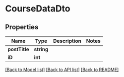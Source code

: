 # CourseDataDto

## Properties
Name | Type | Description | Notes
------------ | ------------- | ------------- | -------------
**postTitle** | **string** |  | 
**iD** | **int** |  | 

[[Back to Model list]](../../README.md#documentation-for-models) [[Back to API list]](../../README.md#documentation-for-api-endpoints) [[Back to README]](../../README.md)

